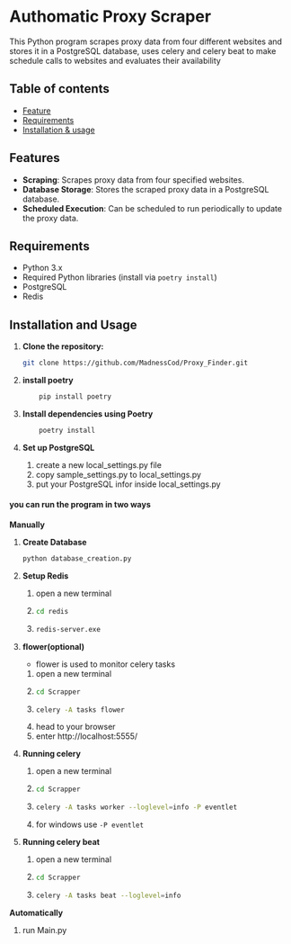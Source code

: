 # Authomatic Proxy Scraper

This Python program scrapes proxy data from four different websites and stores it in a PostgreSQL database, 
uses celery and celery beat to make schedule calls to websites and evaluates their availability

## Table of contents
   - [Feature](#features)
   - [Requirements](#requirements)
   - [Installation & usage](#installation-and-usage)

## Features

- **Scraping**: Scrapes proxy data from four specified websites.
- **Database Storage**: Stores the scraped proxy data in a PostgreSQL database.
- **Scheduled Execution**: Can be scheduled to run periodically to update the proxy data.

## Requirements

- Python 3.x
- Required Python libraries (install via `poetry install`)
- PostgreSQL
- Redis

## Installation and Usage

1. **Clone the repository:**

   ```bash
   git clone https://github.com/MadnessCod/Proxy_Finder.git
   ```
2. **install poetry**

    ```bash 
        pip install poetry
    ```

3. **Install dependencies using Poetry**

    ```bash
        poetry install 
    ```

4. **Set up PostgreSQL**

    1. create a new local_settings.py file
   2. copy sample_settings.py to local_settings.py
   3. put your PostgreSQL infor inside local_settings.py 

#### you can run the program in two ways
**Manually**
   1. **Create Database**
      ```bash
      python database_creation.py
      ```
   2. **Setup Redis**
         1. open a new terminal 
         2. 
            ```bash
            cd redis
            ```
         3. 
            ```bash
            redis-server.exe
            ```
   3. **flower(optional)**
      * flower is used to monitor celery tasks
      1. open a new terminal 
      2. 
         ```bash
         cd Scrapper
         ```
      3.
         ```bash
         celery -A tasks flower
         ```
      4. head to your browser 
      5. enter http://localhost:5555/

   4. **Running celery**
      1. open a new terminal 
      2. 
         ```bash
         cd Scrapper
         ```
      3.
         ```bash
         celery -A tasks worker --loglevel=info -P eventlet
         ```
      4. for windows use `-P eventlet`

   5. **Running celery beat**
      1. open a new terminal 
      2. 
         ```bash
         cd Scrapper
         ```
      3.
         ```bash
         celery -A tasks beat --loglevel=info
         ```
**Automatically**
   1. run Main.py